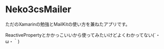 # Neko3csMailer
ただのXamarinの勉強とMailKitの使い方を兼ねたアプリです。

ReactivePropertyとかかっこいいから使ってみたいけどよくわかってない(´・ω・｀)
